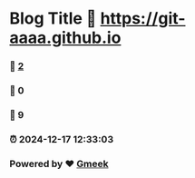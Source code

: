 # Blog Title :link: https://git-aaaa.github.io 
### :page_facing_up: [2](https://git-aaaa.github.io/tag.html) 
### :speech_balloon: 0 
### :hibiscus: 9 
### :alarm_clock: 2024-12-17 12:33:03 
### Powered by :heart: [Gmeek](https://github.com/Meekdai/Gmeek)
